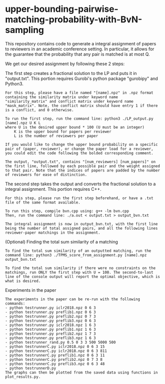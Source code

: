 # upper-bounding-pairwise-matching-probability-with-BvN-sampling
This repository contains code to generate a integral assignment of papers to reviewers in an academic conference setting. In particular, it allows for the guarantee that the probability that any pair is matched is at most Q. 

We get our desired assignment by following these 2 steps:

The first step creates a fractional solution to the LP and puts it in "output.txt". This portion requires 
	Gurobi's python package "gurobipy" and Python3.

	For this step, please have a file named "[name].npz" in .npz format containing the similarity matrix under keyword name "similarity_matrix" and conflict matrix under keyword name "mask_matrix". Note, the conflict matrix should have entry 1 if there is a conflict, and 0 otherwise.

	To run the first step, run the command line: python3 ./LP_output.py [name].npz U K L
	where U is the desired upper bound * 100 (U must be an integer)
    	K is the upper bound for papers per reviewer
    	L is the number of reviewers per paper

	If you would like to change the upper bound probability on a specific pair of (paper, reviewer), or change the paper load for a reviewer, you could edit the code following the bolded corresponding comment.

	The output, "output.txt", contains "[num_reviewers] [num_papers]" on the first line, followed by each possible pair and the weight assigned to that pair. Note that the indices of papers are padded by the number of reviewers for ease of distinction.

The second step takes the output and converts the fractional solution to a integral assignment. This 
	portion requires C++.

	For this step, please run the first step beforehand, or have a .txt file of the same format available.

	To run this step, compile bvn.cpp using: g++ -lm bvn.cpp
	Then, run the command line: ./a.out < output.txt > output_bvn.txt

	The integral assignment is now in output_bvn.txt, with the first line being the number of total assigned pairs, and all the following lines reviewer-paper matchings in the assignment.

(Optional) Finding the total sum similarity of a matching
	
	To find the total sum similarity of an outputted matching, run the command line: python3 ./TPMS_score_from_assignment.py [name].npz output_bvn.txt

	To find the total sum similarity if there were no constraints on the matchings, run ONLY the first step with U = 100. The second-to-last line of the console output will report the optimal objective, which is what is desired.

Experiments in the paper

	The experiments in the paper can be re-run with the following commands:
	- python testrunner.py iclr2018.npz 0 6 3
	- python testrunner.py preflib1.npz 0 6 3
	- python testrunner.py preflib2.npz 0 7 3
	- python testrunner.py preflib3.npz 0 6 3
	- python testrunner.py iclr2018.npz 1 6 3
	- python testrunner.py preflib1.npz 1 6 3
	- python testrunner.py preflib2.npz 1 7 3
	- python testrunner.py preflib3.npz 1 6 3
	- python testrunner_rand.py 0.5 0 3 3 500 5000 500
	- python testrunnerC.py iclr2018.npz 0 6 3 15
	- python testrunnerC.py iclr2018.npz 0 6 3 811
	- python testrunnerC.py preflib1.npz 0 6 3 11
	- python testrunnerC.py preflib2.npz 0 7 3 8
	- python testrunnerC.py preflib3.npz 0 6 3 48
	- python testrunnerD.py
	The graphs can then be plotted from the saved data using functions in plot_results.py.
